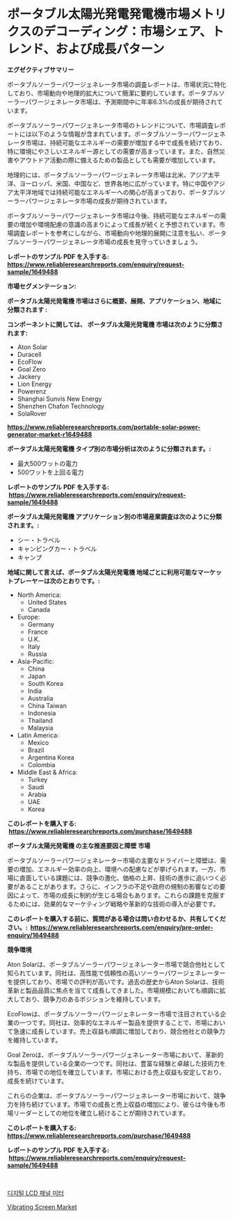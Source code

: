 <p><h1>ポータブル太陽光発電発電機市場メトリクスのデコーディング：市場シェア、トレンド、および成長パターン</h1></p><p><strong>エグゼクティブサマリー</strong></p>
<p><p>ポータブルソーラーパワージェネレータ市場の調査レポートは、市場状況に特化しており、市場動向や地理的拡大について簡潔に要約しています。ポータブルソーラーパワージェネレータ市場は、予測期間中に年率6.3%の成長が期待されています。</p><p>ポータブルソーラーパワージェネレータ市場のトレンドについて、市場調査レポートには以下のような情報が含まれています。ポータブルソーラーパワージェネレータ市場は、持続可能なエネルギーの需要が増加する中で成長を続けており、特に環境にやさしいエネルギー源としての需要が高まっています。また、自然災害やアウトドア活動の際に備えるための製品としても需要が増加しています。</p><p>地理的には、ポータブルソーラーパワージェネレータ市場は北米、アジア太平洋、ヨーロッパ、米国、中国など、世界各地に広がっています。特に中国やアジア太平洋地域では持続可能なエネルギーへの関心が高まっており、ポータブルソーラーパワージェネレータ市場の成長が期待されています。</p><p>ポータブルソーラーパワージェネレータ市場は今後、持続可能なエネルギーの需要の増加や環境配慮の意識の高まりによって成長が続くと予想されています。市場調査レポートを参考にしながら、市場動向や地理的展開に注意を払い、ポータブルソーラーパワージェネレータ市場の成長を見守っていきましょう。</p></p>
<p><strong>レポートのサンプル PDF を入手する: <a href="https://www.reliableresearchreports.com/enquiry/request-sample/1649488">https://www.reliableresearchreports.com/enquiry/request-sample/1649488</a></strong></p>
<p><strong>市場セグメンテーション:</strong></p>
<p><strong> ポータブル太陽光発電機 市場はさらに概要、展開、アプリケーション、地域に分類されます :</strong></p>
<p><strong>コンポーネントに関しては、 ポータブル太陽光発電機 市場は次のように分類されます: &nbsp;</strong></p>
<p><ul><li>Aton Solar</li><li>Duracell</li><li>EcoFlow</li><li>Goal Zero</li><li>Jackery</li><li>Lion Energy</li><li>Powerenz</li><li>Shanghai Sunvis New Energy</li><li>Shenzhen Chafon Technology</li><li>SolaRover</li></ul></p>
<p><strong><a href="https://www.reliableresearchreports.com/portable-solar-power-generator-market-r1649488">https://www.reliableresearchreports.com/portable-solar-power-generator-market-r1649488</a></strong></p>
<p><strong> ポータブル太陽光発電機 タイプ別の市場分析は次のように分類されます。:</strong></p>
<p><ul><li>最大500ワットの電力</li><li>500ワットを上回る電力</li></ul></p>
<p><strong>レポートのサンプル PDF を入手する: &nbsp;<a href="https://www.reliableresearchreports.com/enquiry/request-sample/1649488">https://www.reliableresearchreports.com/enquiry/request-sample/1649488</a></strong></p>
<p><strong> ポータブル太陽光発電機 アプリケーション別の市場産業調査は次のように分類されます。:</strong></p>
<p><ul><li>シー・トラベル</li><li>キャンピングカー・トラベル</li><li>キャンプ</li></ul></p>
<p><strong>地域に関して言えば、ポータブル太陽光発電機 地域ごとに利用可能なマーケットプレーヤーは次のとおりです。:</strong></p>
<p><ul>
    <li>
        North America:
        <ul>
            <li>United States</li>
            <li>Canada</li>
        </ul>
    </li>
    <li>
        Europe:
        <ul>
            <li>Germany</li>
            <li>France</li>
            <li>U.K.</li>
            <li>Italy</li>
            <li>Russia</li>
        </ul>
    </li>
    <li>
        Asia-Pacific:
        <ul>
            <li>China</li>
            <li>Japan</li>
            <li>South Korea</li>
            <li>India</li>
            <li>Australia</li>
            <li>China Taiwan</li>
            <li>Indonesia</li>
            <li>Thailand</li>
            <li>Malaysia</li>
        </ul>
    </li>
    <li>
        Latin America:
        <ul>
            <li>Mexico</li>
            <li>Brazil</li>
            <li>Argentina Korea</li>
            <li>Colombia</li>
        </ul>
    </li>
    <li>
        Middle East & Africa:
        <ul>
            <li>Turkey</li>
            <li>Saudi</li>
            <li>Arabia</li>
            <li>UAE</li>
            <li>Korea</li>
        </ul>
    </li>
    </ul></p>
<p><strong>このレポートを購入する: &nbsp;<a href="https://www.reliableresearchreports.com/purchase/1649488">https://www.reliableresearchreports.com/purchase/1649488</a></strong></p>
<p><strong>ポータブル太陽光発電機 の主な推進要因と障壁 市場</strong></p>
<p><p>ポータブルソーラーパワージェネレーター市場の主要なドライバーと障壁は、需要の増加、エネルギー効率の向上、環境への配慮などが挙げられます。一方、市場に直面している課題には、競争の激化、価格の上昇、技術の進歩に追いつく必要があることがあります。さらに、インフラの不足や政府の規制の影響などの要因によって、市場の成長に制約が生じる場合もあります。これらの課題を克服するためには、効果的なマーケティング戦略や革新的な技術の導入が必要です。</p></p>
<p><strong>このレポートを購入する前に、質問がある場合は問い合わせるか、共有してください。:&nbsp; <a href="https://www.reliableresearchreports.com/enquiry/pre-order-enquiry/1649488">https://www.reliableresearchreports.com/enquiry/pre-order-enquiry/1649488</a></strong></p>
<p><strong>競争環境</strong></p>
<p><p>Aton Solarは、ポータブルソーラーパワージェネレーター市場で競合他社として知られています。同社は、高性能で信頼性の高いソーラーパワージェネレーターを提供しており、市場での評判が高いです。過去の歴史からAton Solarは、技術革新と製品品質に焦点を当てて成長してきました。市場規模においても順調に拡大しており、競争力のあるポジションを維持しています。</p><p>EcoFlowは、ポータブルソーラーパワージェネレーター市場で注目されている企業の一つです。同社は、効率的なエネルギー製品を提供することで、市場において急速に成長しています。売上収益も順調に増加しており、競合他社との競争力を維持しています。</p><p>Goal Zeroは、ポータブルソーラーパワージェネレーター市場において、革新的な製品を提供している企業の一つです。同社は、豊富な経験と卓越した技術力を持ち、市場での地位を確立しています。市場における売上収益も安定しており、成長を続けています。</p><p>これらの企業は、ポータブルソーラーパワージェネレーター市場において、競争力を持ち続けています。市場での成長と売上収益の増加により、彼らは今後も市場リーダーとしての地位を確立し続けることが期待されています。</p></p>
<p><strong>このレポートを購入する: &nbsp; <a href="https://www.reliableresearchreports.com/purchase/1649488">https://www.reliableresearchreports.com/purchase/1649488</a></strong></p>
<p><strong>レポートのサンプル PDF を入手する: &nbsp;<a href="https://www.reliableresearchreports.com/enquiry/request-sample/1649488">https://www.reliableresearchreports.com/enquiry/request-sample/1649488</a></strong><strong></strong></p>
<p>&nbsp;</p>
<p><p><a href="https://github.com/iansanftyord09878/Market-Research-Report-List-1/blob/main/510558926156.md">디지털 LCD 패널 미터</a></p><p><a href="https://github.com/Alonsoolds3wq1d81czn8rbol/Market-Research-Report-List-2/blob/main/vibrating-screen-market.md">Vibrating Screen Market</a></p></p>
